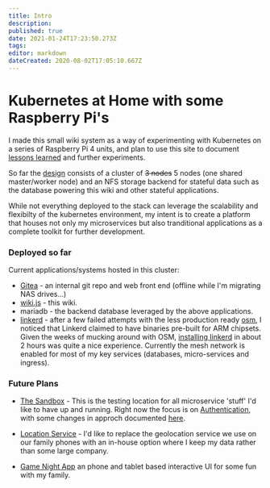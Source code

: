 ```yaml
---
title: Intro
description: 
published: true
date: 2021-01-24T17:23:50.273Z
tags: 
editor: markdown
dateCreated: 2020-08-02T17:05:10.667Z
---
```


# Kubernetes at Home with some Raspberry Pi's
I made this small wiki system as a way of experimenting with Kubernetes on a series of Raspberry Pi 4 units, and plan to use this site to document [lessons learned](/Platform/Lessons) and further experiments.

So far the [design](/Platform/Design) consists of a cluster of ~~3 nodes~~ 5 nodes (one shared master/worker node) and an NFS storage backend for stateful data such as the database powering this wiki and other stateful applications.

While not everything deployed to the stack can leverage the scalability and flexibilty of the kubernetes environment, my intent is to create a platform that houses not only my microservices but also tranditional applications as a complete toolkit for further development.

### Deployed so far
Current applications/systems hosted in this cluster:
* [Gitea](https://git.jhbutler.info)  - an internal git repo and web front end (offline while I'm migrating NAS drives...)
* [wiki.js](https://wiki.jhbutler.info) - this wiki.
* mariadb - the backend database leveraged by the above applications.
* [linkerd](https://linkerd.io/) - after a few failed attempts with the less production ready [osm](https://openservicemesh.io/), I noticed that Linkerd claimed to have binaries pre-built for ARM chipsets. Given the weeks of mucking around with OSM, [installing linkerd](/Platform/linkerd-mesh) in about 2 hours was quite a nice experience. Currently the mesh network is enabled for most of my key services (databases, micro-services and ingress). 


### Future Plans
* [The Sandbox](Apps/Sandbox/Overview) - This is the testing location for all microservice 'stuff' I'd like to have up and running. Right now the focus is on [Authentication](/Platform/authentication), with some changes in approch documented [here](/Apps/AuthenticationValidator).

* [Location Service](/Apps/FamilyLocation/Overview) - I'd like to replace the geolocation service we use on our family phones with an in-house option where I keep my data rather than some large company.

* [Game Night App](/Apps/GameNight) an phone and tablet based interactive UI for some fun with my family. 



